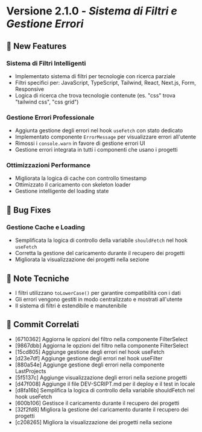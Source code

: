 # Versione 2.1.0 - _Sistema di Filtri e Gestione Errori_

## 🎉 New Features

### Sistema di Filtri Intelligenti

- Implementato sistema di filtri per tecnologie con ricerca parziale
- Filtri specifici per: JavaScript, TypeScript, Tailwind, React, Next.js, Form, Responsive
- Logica di ricerca che trova tecnologie contenute (es. "css" trova "tailwind css", "css grid")

### Gestione Errori Professionale

- Aggiunta gestione degli errori nel hook `useFetch` con stato dedicato
- Implementato componente `ErrorMessage` per visualizzare errori all'utente
- Rimossi i `console.warn` in favore di gestione errori UI
- Gestione errori integrata in tutti i componenti che usano i progetti

### Ottimizzazioni Performance

- Migliorata la logica di cache con controllo timestamp
- Ottimizzato il caricamento con skeleton loader
- Gestione intelligente del loading state

## 🐛 Bug Fixes

### Gestione Cache e Loading

- Semplificata la logica di controllo della variabile `shouldFetch` nel hook `useFetch`
- Corretta la gestione del caricamento durante il recupero dei progetti
- Migliorata la visualizzazione dei progetti nella sezione

## 📝 Note Tecniche

- I filtri utilizzano `toLowerCase()` per garantire compatibilità con i dati
- Gli errori vengono gestiti in modo centralizzato e mostrati all'utente
- Il sistema di filtri è estendibile e manutenibile

## 🔗 Commit Correlati

- [6710362] Aggiorna le opzioni del filtro nella componente FilterSelect
- [9867dbb] Aggiorna le opzioni del filtro nella componente FilterSelect
- [15cd805] Aggiunge gestione degli errori nel hook useFetch
- [d23e7df] Aggiunge gestione degli errori nel hook useFilter
- [880a54e] Aggiunge gestione degli errori nella componente LastProjects
- [5f5137c] Aggiunge visualizzazione degli errori nella sezione progetti
- [d47f008] Aggiunge il file DEV-SCRIPT.md per il deploy e il test in locale
- [d8fa16b] Semplifica la logica di controllo della variabile shouldFetch nel hook useFetch
- [600b106] Gestisce il caricamento durante il recupero dei progetti
- [32f2fd8] Migliora la gestione del caricamento durante il recupero dei progetti
- [c208265] Migliora la visualizzazione dei progetti nella sezione
